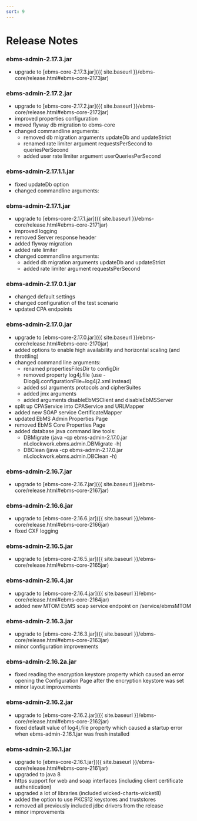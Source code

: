 ```yaml
---
sort: 9
---
```


# Release Notes

### ebms-admin-2.17.3.jar
- upgrade to [ebms-core-2.17.3.jar]({{ site.baseurl }}/ebms-core/release.html#ebms-core-2173jar)

### ebms-admin-2.17.2.jar
- upgrade to [ebms-core-2.17.2.jar]({{ site.baseurl }}/ebms-core/release.html#ebms-core-2172jar)
- improved properties configuration
- moved  flyway db migration to ebms-core
- changed commandline arguments:
	- removed db migration arguments updateDb and updateStrict
	- renamed rate limiter argument requestsPerSecond to queriesPerSecond
	- added user rate limiter argument userQueriesPerSecond

### ebms-admin-2.17.1.1.jar
- fixed updateDb option
- changed commandline arguments:

### ebms-admin-2.17.1.jar
- upgrade to [ebms-core-2.17.1.jar]({{ site.baseurl }}/ebms-core/release.html#ebms-core-2171jar)
- improved logging
- removed Server response header
- added flyway migration
- added rate limiter
- changed commandline arguments:
	- added db migration arguments updateDb and updateStrict
	- added rate limiter argument requestsPerSecond

### ebms-admin-2.17.0.1.jar
- changed default settings
- changed configuration of the test scenario
- updated CPA endpoints

### ebms-admin-2.17.0.jar
- upgrade to [ebms-core-2.17.0.jar]({{ site.baseurl }}/ebms-core/release.html#ebms-core-2170jar)
- added options to enable high availability and horizontal scaling (and throttling)
- changed command line arguments:
	- renamed propertiesFilesDir to configDir
	- removed property log4j.file (use -Dlog4j.configurationFile=log4j2.xml instead)
	- added ssl arguments protocols and cipherSuites
	- added jmx arguments
	- added arguments disableEbMSClient and disableEbMSServer
- split up CPAService into CPAService and URLMapper
- added new SOAP service CertificateMapper
- updated EbMS Admin Properties Page
- removed EbMS Core Properties Page
- added database java command line tools:
	- DBMigrate (java -cp ebms-admin-2.17.0.jar nl.clockwork.ebms.admin.DBMigrate -h)
	- DBClean (java -cp ebms-admin-2.17.0.jar nl.clockwork.ebms.admin.DBClean -h)

### ebms-admin-2.16.7.jar
- upgrade to [ebms-core-2.16.7.jar]({{ site.baseurl }}/ebms-core/release.html#ebms-core-2167jar)

### ebms-admin-2.16.6.jar
- upgrade to [ebms-core-2.16.6.jar]({{ site.baseurl }}/ebms-core/release.html#ebms-core-2166jar)
- fixed CXF logging

### ebms-admin-2.16.5.jar
- upgrade to [ebms-core-2.16.5.jar]({{ site.baseurl }}/ebms-core/release.html#ebms-core-2165jar)

### ebms-admin-2.16.4.jar
- upgrade to [ebms-core-2.16.4.jar]({{ site.baseurl }}/ebms-core/release.html#ebms-core-2164jar)
- added new MTOM EbMS soap service endpoint on /service/ebmsMTOM

### ebms-admin-2.16.3.jar
- upgrade to [ebms-core-2.16.3.jar]({{ site.baseurl }}/ebms-core/release.html#ebms-core-2163jar)
- minor configuration improvements

### ebms-admin-2.16.2a.jar
- fixed reading the encryption keystore property which caused an error opening the Configuration Page after the encryption keystore was set
- minor layout improvements

### ebms-admin-2.16.2.jar
- upgrade to [ebms-core-2.16.2.jar]({{ site.baseurl }}/ebms-core/release.html#ebms-core-2162jar)
- fixed default value of log4j.file property which caused a startup error when ebms-admin-2.16.1.jar was fresh installed 

### ebms-admin-2.16.1.jar
- upgrade to [ebms-core-2.16.1.jar]({{ site.baseurl }}/ebms-core/release.html#ebms-core-2161jar)
- upgraded to java 8
- https support for web and soap interfaces (including client certificate authentication)
- upgraded a lot of libraries (included wicked-charts-wicket8)
- added the option to use PKCS12 keystores and truststores
- removed all previously included jdbc drivers from the release
- minor improvements
